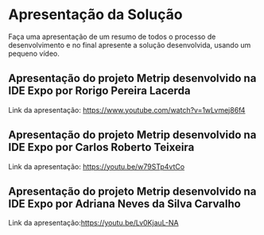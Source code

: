 # Apresentação da Solução

Faça uma apresentação de um resumo de todos o processo de desenvolvimento e no final apresente a solução desenvolvida, usando um pequeno vídeo.


## Apresentação do projeto Metrip desenvolvido na IDE Expo por Rorigo Pereira Lacerda
 Link da apresentação: https://www.youtube.com/watch?v=1wLvmej86f4


## Apresentação do projeto Metrip desenvolvido na IDE Expo por Carlos Roberto Teixeira
 Link da apresentação: https://youtu.be/w79STp4vtCo

## Apresentação do projeto Metrip desenvolvido na IDE Expo por Adriana Neves da Silva Carvalho
 Link da apresentação:https://youtu.be/Lv0KjauL-NA
